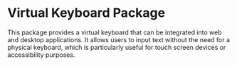 
# Virtual Keyboard Package

This package provides a virtual keyboard that can be integrated into web and desktop applications. It allows users to input text without the need for a physical keyboard, which is particularly useful for touch screen devices or accessibility purposes.



